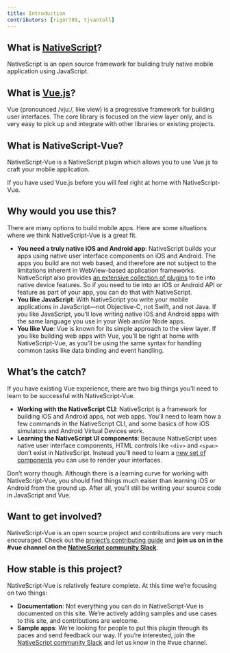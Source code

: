 ```yaml
---
title: Introduction
contributors: [rigor789, tjvantoll]
---
```


## What is [NativeScript](https://www.nativescript.org/)?

NativeScript is an open source framework for building truly native mobile application using JavaScript.

## What is [Vue.js](https://vuejs.org/)?

Vue (pronounced /vjuː/, like view) is a progressive framework for building user interfaces. The core library is focused on the view layer only, and is very easy to pick up and integrate with other libraries or existing projects.

## What is NativeScript-Vue?

NativeScript-Vue is a NativeScript plugin which allows you to use Vue.js to craft your mobile application.

If you have used Vue.js before you will feel right at home with NativeScript-Vue.

## Why would you use this?

There are many options to build mobile apps. Here are some situations where we think NativeScript-Vue is a great fit.

* **You need a truly native iOS and Android app**: NativeScript builds your apps using native user interface components on iOS and Android. The apps you build are not web based, and therefore are not subject to the limitations inherent in WebView-based application frameworks. NativeScript also provides [an extensive collection of plugins](http://market.nativescript.org/) to tie into native device features. So if you need to tie into an iOS or Android API or feature as part of your app, you can do that with NativeScript.
* **You like JavaScript**: With NativeScript you write your mobile applications in JavaScript—not Objective-C, not Swift, and not Java. If you like JavaScript, you’ll love writing native iOS and Android apps with the same language you use in your Web and/or Node apps.
* **You like Vue**: Vue is known for its simple approach to the view layer. If you like building web apps with Vue, you’ll be right at home with NativeScript-Vue, as you’ll be using the same syntax for handling common tasks like data binding and event handling.

## What’s the catch?

If you have existing Vue experience, there are two big things you’ll need to learn to be successful with NativeScript-Vue.

* **Working with the NativeScript CLI**: NativeScript is a framework for building iOS and Android apps, not web apps. You’ll need to learn how a few commands in the NativeScript CLI, and some basics of how iOS simulators and Android Virtual Devices work.
* **Learning the NativeScript UI components**: Because NativeScript uses native user interface components, HTML controls like `<div>` and `<span>` don’t exist in NativeScript. Instead you’ll need to learn a [new set of components](https://docs.nativescript.org/ui/components) you can use to render your interfaces.

Don’t worry though. Although there is a learning curve for working with NativeScript-Vue, you should find things much eaiser than learning iOS or Android from the ground up. After all, you’ll still be writing your source code in JavaScript and Vue.

## Want to get involved?

NativeScript-Vue is an open source project and contributions are very much encouraged. Check out the [project’s contributing guide](https://github.com/nativescript-vue/nativescript-vue/blob/master/CONTRIBUTING.md) and **join us on in the #vue channel on the [NativeScript community Slack](https://developer.telerik.com/wp-login.php?action=slack-invitation)**.

## How stable is this project?

NativeScript-Vue is relatively feature complete. At this time we’re focusing on two things:

* **Documentation**: Not everything you can do in NativeScript-Vue is documented on this site. We’re actively adding samples and use cases to this site, and contributions are welcome.
* **Sample apps**: We’re looking for people to put this plugin through its paces and send feedback our way. If you’re interested, join the [NativeScript community Slack](https://developer.telerik.com/wp-login.php?action=slack-invitation) and let us know in the #vue channel.
